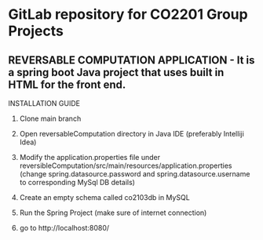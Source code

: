 # GitLab repository for CO2201 Group Projects

## REVERSABLE COMPUTATION APPLICATION - It is a spring boot Java project that uses built in HTML for the front end.

INSTALLATION GUIDE

1. Clone main branch

2. Open reversableComputation directory in Java IDE (preferably Intelliji Idea)

3. Modify the application.properties file under reversibleComputation/src/main/resources/application.properties 
   (change spring.datasource.password and spring.datasource.username to corresponding MySql DB details)

4. Create an empty schema called co2103db in MySQL

5. Run the Spring Project (make sure of internet connection)

6. go to http://localhost:8080/
